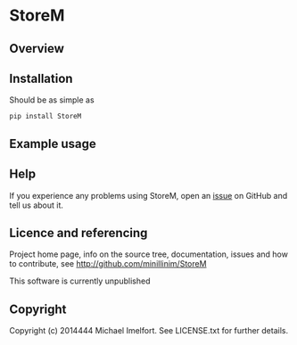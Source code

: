 # StoreM

## Overview

## Installation

Should be as simple as

    pip install StoreM

## Example usage

## Help

If you experience any problems using StoreM, open an [issue](https://github.com/minillinim/StoreM/issues) on GitHub and tell us about it.

## Licence and referencing

Project home page, info on the source tree, documentation, issues and how to contribute, see http://github.com/minillinim/StoreM

This software is currently unpublished

## Copyright

Copyright (c) 2014444 Michael Imelfort. See LICENSE.txt for further details.

